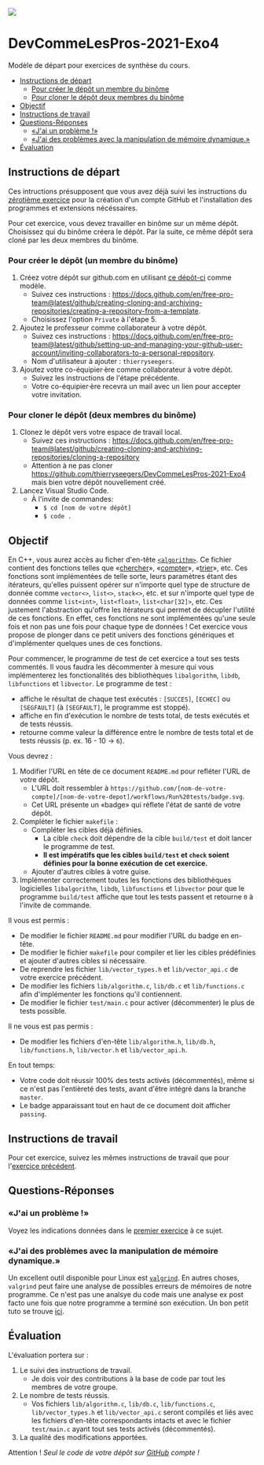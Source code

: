 ![](https://github.com/thierryseegers/DevCommeLesPros-2021-Exo4/workflows/Run%20tests/badge.svg)

# DevCommeLesPros-2021-Exo4

Modèle de départ pour exercices de synthèse du cours.

<!-- TOC depthfrom:2 -->

- [Instructions de départ](#instructions-de-d%C3%A9part)
    - [Pour créer le dépôt un membre du binôme](#pour-cr%C3%A9er-le-d%C3%A9p%C3%B4t-un-membre-du-bin%C3%B4me)
    - [Pour cloner le dépôt deux membres du binôme](#pour-cloner-le-d%C3%A9p%C3%B4t-deux-membres-du-bin%C3%B4me)
- [Objectif](#objectif)
- [Instructions de travail](#instructions-de-travail)
- [Questions-Réponses](#questions-r%C3%A9ponses)
    - [«J'ai un problème !»](#%C2%ABjai-un-probl%C3%A8me-%C2%BB)
    - [«J'ai des problèmes avec la manipulation de mémoire dynamique.»](#%C2%ABjai-des-probl%C3%A8mes-avec-la-manipulation-de-m%C3%A9moire-dynamique%C2%BB)
- [Évaluation](#%C3%A9valuation)

<!-- /TOC -->

## Instructions de départ

Ces intructions présupposent que vous avez déjà suivi les instructions du [zérotième exercice](https://github.com/thierryseegers/DevCommeLesPros-2021-Exo0#instructions-de-d%C3%A9part) pour la création d'un compte GitHub et l'installation des programmes et extensions nécéssaires.

Pour cet exercice, vous devez travailler en binôme sur un même dépôt.
Choisissez qui du binôme créera le dépôt.
Par la suite, ce même dépôt sera cloné par les deux membres du binôme.

### Pour créer le dépôt (un membre du binôme)
1. Créez votre dépôt sur github.com en utilisant [ce dépôt-ci](https://github.com/thierryseegers/DevCommeLesPros-2021-Exo4) comme modèle.
    - Suivez ces instructions : https://docs.github.com/en/free-pro-team@latest/github/creating-cloning-and-archiving-repositories/creating-a-repository-from-a-template.
    - Choisissez l'option `Private` à l'étape 5.
1. Ajoutez le professeur comme collaborateur à votre dépôt.
    - Suivez ces instructions : https://docs.github.com/en/free-pro-team@latest/github/setting-up-and-managing-your-github-user-account/inviting-collaborators-to-a-personal-repository.
    - Nom d'utilisateur à ajouter : `thierryseegers`.
1. Ajoutez votre co-équipier·ère comme collaborateur à votre dépôt.
    - Suivez les instructions de l'étape précédente.
    - Votre co-équipier·ère recevra un mail avec un lien pour accepter votre invitation.

### Pour cloner le dépôt (deux membres du binôme)
1. Clonez le dépôt vers votre espace de travail local.
    - Suivez ces instructions : https://docs.github.com/en/free-pro-team@latest/github/creating-cloning-and-archiving-repositories/cloning-a-repository
    - Attention à ne pas cloner https://github.com/thierryseegers/DevCommeLesPros-2021-Exo4 mais bien votre dépôt nouvellement créé.
1. Lancez Visual Studio Code.
    - À l'invite de commandes:
        - `$ cd [nom de votre dépôt]`
        - `$ code .`

## Objectif

En C++, vous aurez accès au ficher d'en-tête [`<algorithm>`](https://en.cppreference.com/w/cpp/header/algorithm).
Ce fichier contient des fonctions telles que «[chercher](https://en.cppreference.com/w/cpp/algorithm/find)», «[compter](https://en.cppreference.com/w/cpp/algorithm/count)», «[trier](https://en.cppreference.com/w/cpp/algorithm/sort)», etc.
Ces fonctions sont implémentées de telle sorte, leurs paramètres étant des itérateurs, qu'elles puissent opérer sur n'importe quel type de structure de donnée comme `vector<>`, `list<>`, `stack<>`, etc. et sur n'importe quel type de données comme `list<int>`, `list<float>`, `list<char[32]>`, etc.
Ces justement l'abstraction qu'offre les itérateurs qui permet de décupler l'utilité de ces fonctions.
En effet, ces fonctions ne sont implémentées qu'une seule fois et non pas une fois pour chaque type de données !
Cet exercice vous propose de plonger dans ce petit univers des fonctions génériques et d'implémenter quelques unes de ces fonctions.

Pour commencer, le programme de test de cet exercice a tout ses tests commentés.
Il vous faudra les décommenter à mesure qui vous implémenterez les fonctionalités des bibliothèques `libalgorithm`, `libdb`, `libfunctions` et `libvector`.
Le programme de test :
- affiche le résultat de chaque test exécutés : `[SUCCES]`, `[ECHEC]` ou `[SEGFAULT]` (à `[SEGFAULT]`, le programme est stoppé).
- affiche en fin d'exécution le nombre de tests total, de tests exécutés et de tests réussis.
- retourne comme valeur la différence entre le nombre de tests total et de tests réussis (p. ex. 16 - 10 -> `6`).

Vous devrez :
1. Modifier l'URL en tête de ce document `README.md` pour refléter l'URL de votre dépôt.
    - L'URL doit ressembler à `https://github.com/[nom-de-votre-compte]/[nom-de-votre-depot]/workflows/Run%20tests/badge.svg`.
    - Cet URL présente un «badge» qui réflete l'état de santé de votre dépôt.
1. Compléter le fichier `makefile` :
    - Compléter les cibles déjà définies.
        - La cible `check` doit dépendre de la cible `build/test` et doit lancer le programme de test.
        - **Il est impératifs que les cibles `build/test` et `check` soient définies pour la bonne exécution de cet exercice.**
    - Ajouter d'autres cibles à votre guise.
1. Implémenter correctement toutes les fonctions des bibliothèques logicielles `libalgorithm`, `libdb`, `libfunctions` et `libvector` pour que le programme `build/test` affiche que tout les tests passent et retourne `0` à l'invite de commande.

Il vous est permis :
- De modifier le fichier `README.md` pour modifier l'URL du badge en en-tête.
- De modifier le fichier `makefile` pour compiler et lier les cibles prédéfinies et ajouter d'autres cibles si nécessaire.
- De reprendre les fichier `lib/vector_types.h` et `lib/vector_api.c` de votre exercice précédent.
- De modifier les fichiers `lib/algorithm.c`, `lib/db.c` et `lib/functions.c` afin d'implémenter les fonctions qu'il contiennent.
- De modifier le fichier `test/main.c` pour activer (décommenter) le plus de tests possible.

Il ne vous est pas permis :
- De modifier les fichiers d'en-tête `lib/algorithm.h`, `lib/db.h`, `lib/functions.h`, `lib/vector.h` et `lib/vector_api.h`.

En tout temps:
- Votre code doit réussir 100% des tests activés (décommentés), même si ce n'est pas l'entièreté des tests, avant d'être intégré dans la branche `master`.
- Le badge apparaissant tout en haut de ce document doit afficher `passing`.


## Instructions de travail

Pour cet exercice, suivez les mêmes instructions de travail que pour l'[exercice précédent](https://github.com/thierryseegers/DevCommeLesPros-2021-Exo3#instructions-de-travail).

## Questions-Réponses

### «J'ai un problème !»

Voyez les indications données dans le [premier exercice](https://github.com/thierryseegers/DevCommeLesPros-2021-Exo1#jai-un-probl%C3%A8me-) à ce sujet.

### «J'ai des problèmes avec la manipulation de mémoire dynamique.»

Un excellent outil disponible pour Linux est [`valgrind`](https://valgrind.org/).
En autres choses, `valgrind` peut faire une analyse de possibles erreurs de mémoires de notre programme.
Ce n'est pas une analsye du code mais une analyse ex post facto une fois que notre programme a terminé son exécution.
Un bon petit tuto se trouve [ici](https://stackoverflow.com/questions/5134891/how-do-i-use-valgrind-to-find-memory-leaks).

## Évaluation

L'évaluation portera sur :
1. Le suivi des instructions de travail.
    - Je dois voir des contributions à la base de code par tout les membres de votre groupe.
1. Le nombre de tests réussis.
    - Vos fichiers `lib/algorithm.c`, `lib/db.c`, `lib/functions.c`, `lib/vector_types.h` et `lib/vector_api.c` seront compilés et liés avec les fichiers d'en-tête correspondants intacts et avec le fichier `test/main.c` ayant tout ses tests activés (décommentés).
1. La qualité des modifications apportées.

Attention !
*Seul le code de votre dépôt sur [GitHub](https://github.com) compte !*
